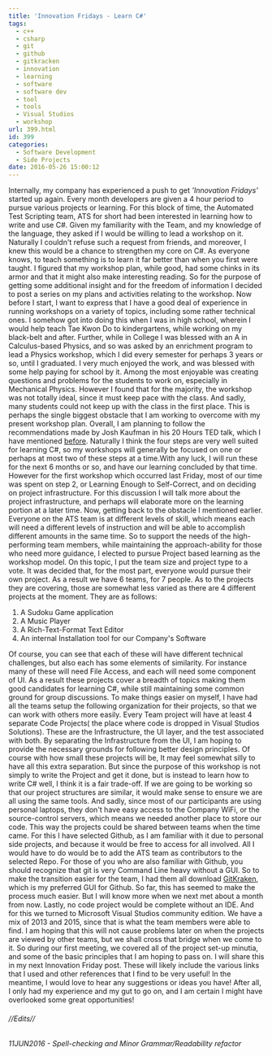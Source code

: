 ```yaml
---
title: 'Innovation Fridays - Learn C#'
tags:
  - c++
  - csharp
  - git
  - github
  - gitkracken
  - innovation
  - learning
  - software
  - software dev
  - tool
  - tools
  - Visual Studios
  - workshop
url: 399.html
id: 399
categories:
  - Software Development
  - Side Projects
date: 2016-05-26 15:00:12
---
```


Internally, my company has experienced a push to get _'Innovation Fridays'_ started up again. Every month developers are given a 4 hour period to pursue various projects or learning. For this block of time, the Automated Test Scripting team, ATS for short had been interested in learning how to write and use C#. Given my familiarity with the Team, and my knowledge of the language, they asked if I would be willing to lead a workshop on it. Naturally I couldn't refuse such a request from friends, and moreover, I knew this would be a chance to strengthen my core on C#. As everyone knows, to teach something is to learn it far better than when you first were taught. I figured that my workshop plan, while good, had some chinks in its armor and that it might also make interesting reading. So for the purpose of getting some additional insight and for the freedom of information I decided to post a series on my plans and activities relating to the workshop.
 Now before I start, I want to express that I have a good deal of experience in running workshops on a variety of topics, including some rather technical ones. I somehow got into doing this when I was in high school, wherein I would help teach Tae Kwon Do to kindergartens, while working on my black-belt and after. Further, while in College I was blessed with an A in Calculus-based Physics, and so was asked by an enrichment program to lead a Physics workshop, which I did every semester for perhaps 3 years or so, until I graduated. I very much enjoyed the work, and was blessed with some help paying for school by it. Among the most enjoyable was creating questions and problems for the students to work on, especially in Mechanical Physics. However I found that for the majority, the workshop was not totally ideal, since it must keep pace with the class. And sadly, many students could not keep up with the class in the first place. This is perhaps the single biggest obstacle that I am working to overcome with my present workshop plan. Overall, I am planning to follow the recommendations made by Josh Kaufman in his 20 Hours TED talk, which I have mentioned [before](/2016/04/14/how-to-learn-any-skill-in-20-hours). Naturally I think the four steps are very well suited for learning C#, so my workshops will generally be focused on one or perhaps at most two of these steps at a time.With any luck, I will run these for the next 6 months or so, and have our learning concluded by that time. However for the first workshop which occurred last Friday, most of our time was spent on step 2, or Learning Enough to Self-Correct, and on deciding on project infrastructure. For this discussion I will talk more about the project infrastructure, and perhaps will elaborate more on the learning portion at a later time. Now, getting back to the obstacle I mentioned earlier. Everyone on the ATS team is at different levels of skill, which means each will need a different levels of instruction and will be able to accomplish different amounts in the same time. So to support the needs of the high-performing team members, while maintaining the approach-ability for those who need more guidance, I elected to pursue Project based learning as the workshop model. On this topic, I put the team size and project type to a vote. It was decided that, for the most part, everyone would pursue their own project. As a result we have 6 teams, for 7 people. As to the projects they are covering, those are somewhat less varied as there are 4 different projects at the moment. They are as follows:

1.  A Sudoku Game application
2.  A Music Player
3.  A Rich-Text-Format Text Editor
4.  An internal Installation tool for our Company's Software

Of course, you can see that each of these will have different technical challenges, but also each has some elements of similarity. For instance many of these will need File Access, and each will need some component of UI. As a result these projects cover a breadth of topics making them good candidates for learning C#, while still maintaining some common ground for group discussions. To make things easier on myself, I have had all the teams setup the following organization for their projects, so that we can work with others more easily. Every Team project will have at least 4 separate Code Projects( the place where code is dropped in Visual Studios Solutions). These are the Infrastructure, the UI layer, and the test associated with both. By separating the Infrastructure from the UI, I am hoping to provide the necessary grounds for following better design principles. Of course with how small these projects will be, It may feel somewhat silly to have all this extra separation. But since the purpose of this workshop is not simply to write the Project and get it done, but is instead to learn how to write C# well, I think it is a fair trade-off. If we are going to be working so that our project structures are similar, it would make sense to ensure we are all using the same tools. And sadly, since most of our participants are using personal laptops, they don't have easy access to the Company WiFi, or the source-control servers, which means we needed another place to store our code. This way the projects could be shared between teams when the time came. For this I have selected Github, as I am familiar with it due to personal side projects, and because it would be free to access for all involved. All I would have to do would be to add the ATS team as contributors to the selected Repo. For those of you who are also familiar with Github, you should recognize that git is very Command Line heavy without a GUI. So to make the transition easier for the team, I had them all download [GitKraken](https://www.gitkraken.com/), which is my preferred GUI for Github. So far, this has seemed to make the process much easier. But I will know more when we next met about a month from now. Lastly, no code project would be complete without an IDE. And for this we turned to Microsoft Visual Studios community edition. We have a mix of 2013 and 2015, since that is what the team members were able to find. I am hoping that this will not cause problems later on when the projects are viewed by other teams, but we shall cross that bridge when we come to it. So during our first meeting, we covered all of the project set-up minutia, and some of the basic principles that I am hoping to pass on. I will share this in my next Innovation Friday post. These will likely include the various links that I used and other references that I find to be very useful! In the meantime, I would love to hear any suggestions or ideas you have! After all, I only had my experience and my gut to go on, and I am certain I might have overlooked some great opportunities! 
###### //Edits//

###### 11JUN2016 - Spell-checking and Minor Grammar/Readability refactor